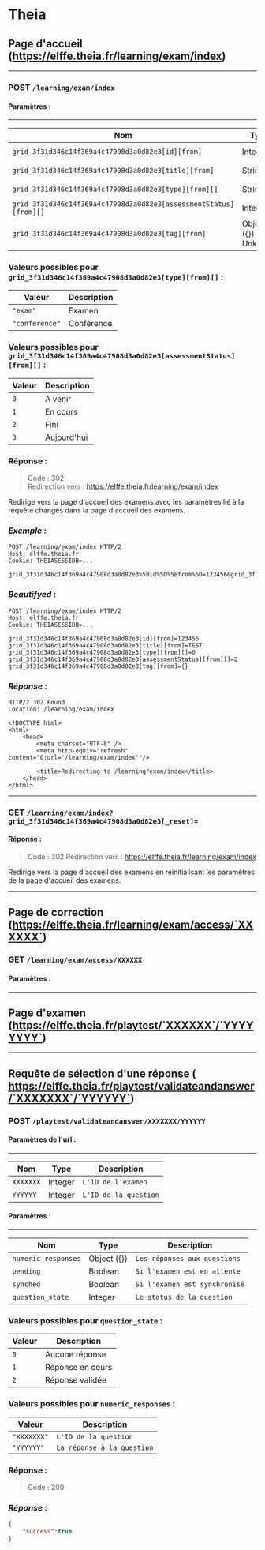 # Theia

## Page d'accueil (https://elffe.theia.fr/learning/exam/index)
---
### POST `/learning/exam/index`
#### Paramètres :
---
Nom | Type | Description
--- | --- | ---
`grid_3f31d346c14f369a4c47908d3a0d82e3[id][from]` | Integer | `L'ID de l'examen`
`grid_3f31d346c14f369a4c47908d3a0d82e3[title][from]` | String | `Le titre de l'examen`
`grid_3f31d346c14f369a4c47908d3a0d82e3[type][from][]` | String | `Le type de l'examen`
`grid_3f31d346c14f369a4c47908d3a0d82e3[assessmentStatus][from][]` | Integer | `Le status de l'examen`
`grid_3f31d346c14f369a4c47908d3a0d82e3[tag][from]` | Object ({}) / Unknown | `Le tag de l'examen ?`

### Valeurs possibles pour `grid_3f31d346c14f369a4c47908d3a0d82e3[type][from][]` :

Valeur | Description
--- | ---
`"exam"` | Examen
`"conference"` | Conférence

### Valeurs possibles pour `grid_3f31d346c14f369a4c47908d3a0d82e3[assessmentStatus][from][]` :

Valeur | Description
--- | ---
`0` | A venir
`1` | En cours
`2` | Fini
`3` | Aujourd'hui


### Réponse :
> Code : 302  
> Redirection vers : https://elffe.theia.fr/learning/exam/index  

Redirige vers la page d'accueil des examens avec les paramètres lié à la requête changés dans la page d'accueil des examens.  

### ***Exemple*** :

```http
POST /learning/exam/index HTTP/2
Host: elffe.theia.fr
Cookie: THEIASESSIDB=...

grid_3f31d346c14f369a4c47908d3a0d82e3%5Bid%5D%5Bfrom%5D=123456&grid_3f31d346c14f369a4c47908d3a0d82e3%5Btitle%5D%5Bfrom%5D=TEST&grid_3f31d346c14f369a4c47908d3a0d82e3%5Btype%5D%5Bfrom%5D%5B%5D=0&grid_3f31d346c14f369a4c47908d3a0d82e3%5BassessmentStatus%5D%5Bfrom%5D%5B%5D=2&grid_3f31d346c14f369a4c47908d3a0d82e3%5Btag%5D%5Bfrom%5D=%7B%7D
```
### ***Beautifyed*** :
```http
POST /learning/exam/index HTTP/2
Host: elffe.theia.fr
Cookie: THEIASESSIDB=...

grid_3f31d346c14f369a4c47908d3a0d82e3[id][from]=123456
grid_3f31d346c14f369a4c47908d3a0d82e3[title][from]=TEST
grid_3f31d346c14f369a4c47908d3a0d82e3[type][from][]=0
grid_3f31d346c14f369a4c47908d3a0d82e3[assessmentStatus][from][]=2
grid_3f31d346c14f369a4c47908d3a0d82e3[tag][from]={}
```
### ***Réponse*** :
```http
HTTP/2 302 Found
Location: /learning/exam/index

<!DOCTYPE html>
<html>
    <head>
        <meta charset="UTF-8" />
        <meta http-equiv="refresh" content="0;url='/learning/exam/index'"/>

        <title>Redirecting to /learning/exam/index</title>
    </head>
</html>
```
---
### GET `/learning/exam/index?grid_3f31d346c14f369a4c47908d3a0d82e3[_reset]=`
#### Réponse :
> Code : 302
> Redirection vers : https://elffe.theia.fr/learning/exam/index

Redirige vers la page d'accueil des examens en réinitialisant les paramètres de la page d'accueil des examens.

---

## Page de correction (https://elffe.theia.fr/learning/exam/access/`XXXXXX`)

### GET `/learning/exam/access/XXXXXX`
#### Paramètres :

---

## Page d'examen (https://elffe.theia.fr/playtest/`XXXXXX`/`YYYYYYYY`)



---

## Requête de sélection d'une réponse (	https://elffe.theia.fr/playtest/validateandanswer/`XXXXXXX`/`YYYYYY`)

### POST `/playtest/validateandanswer/XXXXXXX/YYYYYY`

#### Paramètres de l'url :

---

Nom | Type | Description
--- | --- | ---
`XXXXXXX` | Integer | `L'ID de l'examen`
`YYYYYY` | Integer | `L'ID de la question`

#### Paramètres :

---

Nom | Type | Description
--- | --- | ---
`numeric_responses` | Object ({}) | `Les réponses aux questions`
`pending` | Boolean | `Si l'examen est en attente`
`synched` | Boolean | `Si l'examen est synchronisé`
`question_state` | Integer | `Le status de la question`

### Valeurs possibles pour `question_state` :

Valeur | Description
--- | ---
`0` | Aucune réponse
`1` | Réponse en cours
`2` | Réponse validée

### Valeurs possibles pour `numeric_responses` :

Valeur | Description
--- | ---
`"XXXXXXX"` | `L'ID de la question`
`"YYYYYY"` | `La réponse à la question`

### Réponse :

> Code : 200

### ***Réponse*** :

```json
{
    "success":true
}


